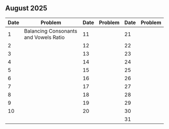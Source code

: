 ## August 2025

| Date | Problem                               | Date | Problem | Date | Problem |
| ---- | ------------------------------------- | ---- | ------- | ---- | ------- |
| 1    | Balancing Consonants and Vowels Ratio | 11   |         | 21   |         |
| 2    |                                       | 12   |         | 22   |         |
| 3    |                                       | 13   |         | 23   |         |
| 4    |                                       | 14   |         | 24   |         |
| 5    |                                       | 15   |         | 25   |         |
| 6    |                                       | 16   |         | 26   |         |
| 7    |                                       | 17   |         | 27   |         |
| 8    |                                       | 18   |         | 28   |         |
| 9    |                                       | 19   |         | 29   |         |
| 10   |                                       | 20   |         | 30   |         |
|      |                                       |      |         | 31   |         |
